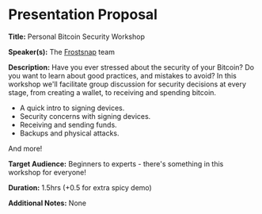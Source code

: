# Presentation Proposal

**Title:** Personal Bitcoin Security Workshop

**Speaker(s):** The [Frostsnap](https://frostsnap.com) team

**Description:**
Have you ever stressed about the security of your Bitcoin? Do you want to learn about good practices, and mistakes to avoid? In this workshop we'll facilitate group discussion for security decisions at every stage, from creating a wallet, to receiving and spending bitcoin.

- A quick intro to signing devices.
- Security concerns with signing devices.
- Receiving and sending funds.
- Backups and physical attacks.

And more!

**Target Audience:**
Beginners to experts - there's something in this workshop for everyone!

**Duration:**
1.5hrs (+0.5 for extra spicy demo)

**Additional Notes:**
None
